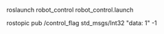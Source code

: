 roslaunch robot_control robot_control.launch

rostopic pub /control_flag std_msgs/Int32 "data: 1" -1

